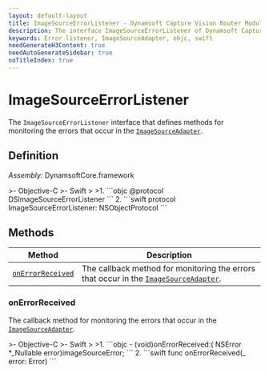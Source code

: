 ```yaml
---
layout: default-layout
title: ImageSourceErrorListener - Dynamsoft Capture Vision Router Module iOS Edition API Reference
description: The interface ImageSourceErrorListener of Dynamsoft Capture Vision Router Module defines methods for monitoring the errors that occur in the ImageSourceAdapter.
keywords: Error listener, ImageSourceAdapter, objc, swift
needGenerateH3Content: true
needAutoGenerateSidebar: true
noTitleIndex: true
---
```


# ImageSourceErrorListener

The `ImageSourceErrorListener` interface that defines methods for monitoring the errors that occur in the [`ImageSourceAdapter`](image-source-adapter.md).

## Definition

*Assembly:* DynamsoftCore.framework

<div class="sample-code-prefix"></div>
>- Objective-C
>- Swift
>
>1. 
```objc
@protocol DSImageSourceErrorListener <NSObject>
```
2. 
```swift
protocol ImageSourceErrorListener: NSObjectProtocol
```

## Methods

| Method | Description |
|------- |-------------|
| [`onErrorReceived`](#onerrorreceived) | The callback method for monitoring the errors that occur in the [`ImageSourceAdapter`](image-source-adapter.md). |

### onErrorReceived

The callback method for monitoring the errors that occur in the [`ImageSourceAdapter`](image-source-adapter.md).

<div class="sample-code-prefix"></div>
>- Objective-C
>- Swift
>
>1. 
```objc
- (void)onErrorReceived:( NSError *_Nullable error)imageSourceError;
```
2. 
```swift
func onErrorReceived(_ error: Error)
```
